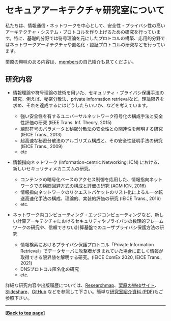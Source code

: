# セキュアアーキテクチャ研究室について

私たちは、情報通信・ネットワークを中心として、安全性・プライバシ性の高いアーキテクチャ・システム・プロトコルを作り上げるための研究を行っています。特に、基礎的分野では符号理論を元にしたプロトコルの構築、応用的分野ではネットワークアーキテクチャや匿名化・認証プロトコルの研究などを行っています。

栗原の興味のある内容は、[members](./members.md)の自己紹介も見てください。

## 研究内容

- 情報理論や符号理論の技術を用いた、セキュリティ・プライバシ保護手法の研究。例えば、秘密分散法、private information retrievalなど。理論限界を求め、それを達成するにはどうしたらいいか、などを考えています。

  - 強い安全性を有するユニバーサルネットワーク符号化の構成手法と安全性評価の研究 (IEEE Trans. Inf. Theory, 2015)
  - 線形符号のパラメータと秘密分散法の安全性との関連性を解明する研究 (IEICE Trans., 2013)
  - 超高速な秘密分散法のアルゴリズム構成と、その安全性証明手法の研究 (IEICE Trans., 2009)
  - etc

- 情報指向ネットワーク (Information-centric Networking; ICN) における、新しいセキュリティメカニズムの研究。

  - コンテンツの暗号化ベースのアクセス制御を応用した、情報指向ネットワークでの検閲回避方式の構成と評価の研究 (ACM ICN, 2016)
  - 情報指向ネットワークのリクエストパケットのリスト化によるルータ転送高速化手法の構成、理論的、実装的評価の研究 (IEICE Trans., 2016)
  - etc.

- ネットワーク内コンピューティング・エッジコンピューティングなど、新しい計算アーキテクチャにおけるセキュリティやプライバシの数理的フレームワークの研究や、信頼できない計算基盤でのユーザプライバシ保護方法の研究

  - 情報検索におけるプライバシ保護プロトコル「Private Information Retrieval」でデータサーバに攻撃者が含まれていた場合に正しく情報が取得できる限界値を解明する研究。(IEICE ComEx 2020, IEICE Trans., 2021)
  - DNSプロトコル匿名化の研究
  - etc.

詳細な研究内容や出版履歴については、[Researchmap](https://researchmap.jp/junkurihara)、[栗原のWebサイト](https://junkurihara.github.io)、[Slideshare](https://www.slideshare.net/JunKurihara2/presentations)、[GitHub](https://github.com/junkurihara) などを参照して下さい。簡単な[研究室紹介資料 (PDF)](../repo/lab-info-20200326.pdf)もご参照下さい。

---

 **[[Back to top page]](../index.md)**
